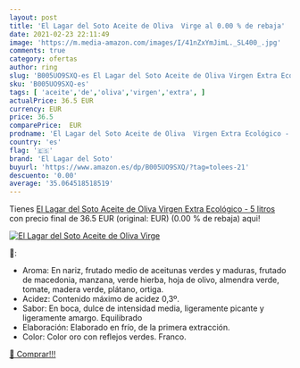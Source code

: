 ```yaml
---
layout: post
title: 'El Lagar del Soto Aceite de Oliva  Virge al 0.00 % de rebaja'
date: 2021-02-23 22:11:49
image: 'https://m.media-amazon.com/images/I/41nZxYmJimL._SL400_.jpg'
comments: true
category: ofertas
author: ring
slug: 'B005UO9SXQ-es El Lagar del Soto Aceite de Oliva Virgen Extra Ecológico -...'
sku: 'B005UO9SXQ-es'
tags: [ 'aceite','de','oliva','virgen','extra', ]
actualPrice: 36.5 EUR
currency: EUR
price: 36.5
comparePrice:  EUR
prodname: 'El Lagar del Soto Aceite de Oliva  Virgen Extra Ecológico - 5 litros'
country: 'es'
flag: '🇪🇸'
brand: 'El Lagar del Soto'
buyurl: 'https://www.amazon.es/dp/B005UO9SXQ/?tag=tolees-21'
descuento: '0.00'
average: '35.064518518519'
---
```


Tienes [El Lagar del Soto Aceite de Oliva  Virgen Extra Ecológico - 5 litros](https://www.amazon.es/dp/B005UO9SXQ/?tag=tolees-21) con precio final de  36.5 EUR (original:  EUR) (0.00 %  de rebaja) aqui!

[![El Lagar del Soto Aceite de Oliva  Virge](https://m.media-amazon.com/images/I/41nZxYmJimL._SL400_.jpg)](https://www.amazon.es/dp/B005UO9SXQ/?tag=tolees-21)

🔎:

- Aroma: En nariz, frutado medio de aceitunas verdes y maduras, frutado de macedonia, manzana, verde hierba, hoja de olivo, almendra verde, tomate, madera verde, plátano, ortiga.
- Acidez: Contenido máximo de acidez 0,3º.
- Sabor: En boca, dulce de intensidad media, ligeramente picante y ligeramente amargo. Equilibrado
- Elaboración: Elaborado en frío, de la primera extracción.
- Color: Color oro con reflejos verdes. Franco.

[🛒 Comprar!!!](https://www.amazon.es/dp/B005UO9SXQ/?tag=tolees-21)
